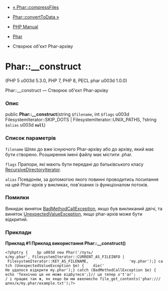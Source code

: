 - [« Phar::compressFiles](phar.compressfiles.md)
- [Phar::convertToData »](phar.converttodata.md)

- [PHP Manual](index.md)
- [Phar](class.phar.md)
- Створює об'єкт Phar-архіву

# Phar::\_\_construct

(PHP 5 u003d 5.3.0, PHP 7, PHP 8, PECL phar u003d 1.0.0)

Phar::\_\_construct — Створює об'єкт Phar-архіву

### Опис

public **Phar::\_\_construct**(string `$filename`, int `$flags` u003d
FilesystemIterator::SKIP_DOTS \| FilesystemIterator::UNIX_PATHS, ?string
`$alias` u003d **`null`**)

### Список параметрів

`filename`
Шлях до вже існуючого Phar-архіву або до архіву, який має бути
створено. Розширення імені файлу має містити .phar.

`flags`
Прапори, які мають бути передані до батьківського класу
[RecursiveDirectoryIterator](class.recursivedirectoryiterator.md).

`alias`
Псевдонім, за допомогою якого повинні проводитись посилання на цей
Phar-архів у викликах, пов'язаних із функціоналом потоків.

### Помилки

Викидає виняток
[BadMethodCallException](class.badmethodcallexception.md), якщо був
викликаний двічі, та виняток
[UnexpectedValueException](class.unexpectedvalueexception.md), якщо
phar-архів може бути відкритий.

### Приклади

**Приклад #1 Приклад використання **Phar::\_\_construct()****

` <?phptry {    $p u003d new Phar('/путь/к/my.phar', FilesystemIterator::CURRENT_AS_FILEINFO | FilesystemIterator::KEY_AS_FILENAME,                  'my.phar');} catch (UnexpectedValueException $e) {    die(' Не удалося відкрити my.phar');} catch (BadMethodCallException $e) {   echo 'Технічно це не може відбутися';}// це тепер х't'ar'; / і працює так ж, як якщо би ми ввелиecho file_get_contents('phar:///шлях/к/my.phar/example.txt');?> `
